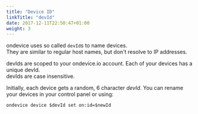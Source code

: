 ```yaml
---
title: "Device ID"
linkTitle: "devId"
date: 2017-12-11T22:50:47+01:00
weight: 3
---
```


ondevice uses so called `devId`s to name devices.  
They are similar to regular host names, but don't resolve to IP addresses.

devIds are scoped to your ondevice.io account. Each of your devices has a unique
devId.  
devIds are case insensitive.

Initially, each device gets a random, 6 character *devId*. You can rename your
devices in your control panel or using:

    ondevice device $devId set on:id=$newId
